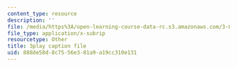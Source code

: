 ```yaml
---
content_type: resource
description: ''
file: /media/https%3A/open-learning-course-data-rc.s3.amazonaws.com/3-091sc-introduction-to-solid-state-chemistry-fall-2010/888de58d8c7556e381a9a19cc310e131_3dU0v-EvUmA.vtt
file_type: application/x-subrip
resourcetype: Other
title: 3play caption file
uid: 888de58d-8c75-56e3-81a9-a19cc310e131
---
```

